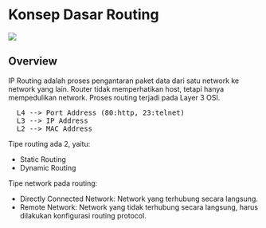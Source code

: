 # Konsep Dasar Routing

<img align="center" src="https://drive.google.com/uc?export=view&id=1YTZBgjdY-XjzrqQopd8SOU0T356Dy-hL">

## Overview
IP Routing adalah proses pengantaran paket data dari satu network ke network yang lain. Router tidak memperhatikan host, tetapi hanya mempedulikan network. Proses routing terjadi pada Layer 3 OSI.

<pre>
  L4 --> Port Address (80:http, 23:telnet)
  L3 --> IP Address
  L2 --> MAC Address
</pre>

Tipe routing ada 2, yaitu:
  - Static Routing
  - Dynamic Routing

Tipe network pada routing:
  - Directly Connected Network: Network yang terhubung secara langsung.
  - Remote Network: Network yang tidak terhubung secara langsung, harus dilakukan konfigurasi routing protocol.
